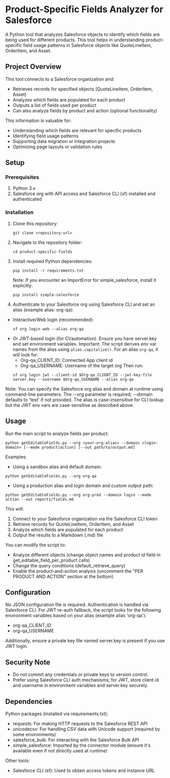 # Product-Specific Fields Analyzer for Salesforce

A Python tool that analyzes Salesforce objects to identify which fields are being used for different products. This tool helps in understanding product-specific field usage patterns in Salesforce objects like QuoteLineItem, OrderItem, and Asset.

## Project Overview

This tool connects to a Salesforce organization and:
- Retrieves records for specified objects (QuoteLineItem, OrderItem, Asset)
- Analyzes which fields are populated for each product
- Outputs a list of fields used per product
- Can also analyze fields by product and action (optional functionality)

This information is valuable for:
- Understanding which fields are relevant for specific products
- Identifying field usage patterns
- Supporting data migration or integration projects
- Optimizing page layouts or validation rules

## Setup

### Prerequisites

1. Python 3.x
2. Salesforce org with API access and Salesforce CLI (sf) installed and authenticated

### Installation

1. Clone this repository:
   ```
   git clone <repository-url>
   ```

2. Navigate to the repository folder:
   ```
   cd product-specific-fields
   ```

3. Install required Python dependencies:
   ```
   pip install -r requirements.txt
   ```
   Note: If you encounter an ImportError for simple_salesforce, install it explicitly:
   ```
   pip install simple-salesforce
   ```

4. Authenticate to your Salesforce org using Salesforce CLI and set an alias (example alias: org-qa):
  - Interactive/Web login (recommended):
    ```
    sf org login web --alias org-qa
    ```
  - Or JWT-based login (for CI/automation). Ensure you have server.key and set environment variables.
    Important: The script derives env var names from the alias using `alias.capitalize()`. For an alias `org-qa`, it will look for:
    - Org-qa_CLIENT_ID: Connected App client id
    - Org-qa_USERNAME: Username of the target org
    Then run:
    ```
    sf org login jwt --client-id $Org-qa_CLIENT_ID --jwt-key-file server.key --username $Org-qa_USERNAME --alias org-qa
    ```

Note: You can specify the Salesforce org alias and domain at runtime using command-line parameters. The --org parameter is required; --domain defaults to 'test' if not provided. The alias is case-insensitive for CLI lookup but the JWT env vars are case-sensitive as described above.

## Usage

Run the main script to analyze fields per product:

```
python getEditableFields.py --org <your-org-alias> --domain <login-domain> [--mode product|action] [--out path/to/output.md]
```

Examples:
- Using a sandbox alias and default domain:
```
python getEditableFields.py --org org-qa
```
- Using a production alias and login domain and custom output path:
```
python getEditableFields.py --org org-prod --domain login --mode action --out reports/fields.md
```

This will:
1. Connect to your Salesforce organization via the Salesforce CLI token
2. Retrieve records for QuoteLineItem, OrderItem, and Asset
3. Analyze which fields are populated for each product
4. Output the results to a Markdown (.md) file

You can modify the script to:
- Analyze different objects (change object names and product id field in get_editable_field_per_product calls)
- Change the query conditions (default_retrieve_query)
- Enable the product-and-action analysis (uncomment the "PER PRODUCT AND ACTION" section at the bottom)

## Configuration

No JSON configuration file is required. Authentication is handled via Salesforce CLI. For JWT re-auth fallback, the script looks for the following environment variables based on your alias (example alias 'org-qa'):
- org-qa_CLIENT_ID
- org-qa_USERNAME

Additionally, ensure a private key file named server.key is present if you use JWT login.

## Security Note

- Do not commit any credentials or private keys to version control.
- Prefer using Salesforce CLI auth mechanisms; for JWT, store client id and username in environment variables and server.key securely.

## Dependencies

Python packages (installed via requirements.txt):
- requests: For making HTTP requests to the Salesforce REST API
- unicodecsv: For handling CSV data with Unicode support (required by some environments)
- salesforce_bulk: For interacting with the Salesforce Bulk API
- simple_salesforce: Imported by the connector module (ensure it's available even if not directly used at runtime)

Other tools:
- Salesforce CLI (sf): Used to obtain access tokens and instance URL
